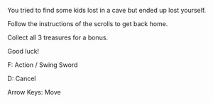 You tried to find some kids lost in a cave but ended up lost yourself.

Follow the instructions of the scrolls to get back home.

Collect all 3 treasures for a bonus.

Good luck!

F: Action / Swing Sword

D: Cancel

Arrow Keys: Move
